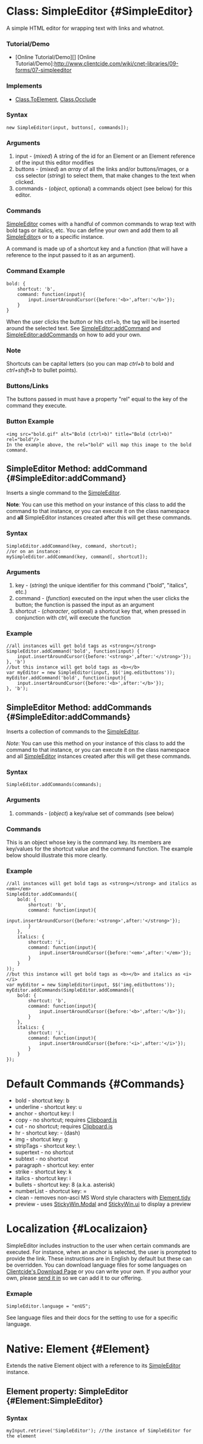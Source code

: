 Class: SimpleEditor {#SimpleEditor}
===================================

A simple HTML editor for wrapping text with links and whatnot.

### Tutorial/Demo

* [Online Tutorial/Demo][]
[Online Tutorial/Demo]:http://www.clientcide.com/wiki/cnet-libraries/09-forms/07-simpleeditor

### Implements

* [Class.ToElement][], [Class.Occlude][]

### Syntax

	new SimpleEditor(input, buttons[, commands]);

### Arguments

1. input - (*mixed*) A string of the id for an Element or an Element reference of the input this editor modifies
2. buttons - (*mixed*) an *array*  of all the links and/or buttons/images, or a css selector (*string*) to select them, that make changes to the text when clicked.
3. commands - (*object*, optional) a commands object (see below) for this editor.

### Commands

[SimpleEditor][] comes with a handful of common commands to wrap text with bold tags or italics, etc. You can define your own and add them to all [SimpleEditor][]s or to a specific instance.

A command is made up of a shortcut key and a function (that will have a reference to the input passed to it as an argument).

### Command Example
	bold: {
		shortcut: 'b',
		command: function(input){
			input.insertAroundCursor({before:'<b>',after:'</b>'});
		}
	}

When the user clicks the button or hits ctrl+b, the tag will be inserted around the selected text.
	See [SimpleEditor:addCommand][] and [SimpleEditor:addCommands][] on how to add your own.

### Note

Shortcuts can be capital letters (so you can map *ctrl+b* to bold and *ctrl+shift+b* to bullet points).

### Buttons/Links

The buttons passed in must have a property "rel" equal to the key of the command they execute.

### Button Example

	<img src="bold.gif" alt="Bold (ctrl+b)" title="Bold (ctrl+b)" rel="bold"/>
	In the example above, the rel="bold" will map this image to the bold command.

SimpleEditor Method: addCommand {#SimpleEditor:addCommand}
----------------------------------------------------------

Inserts a single command to the [SimpleEditor][].

**Note**: You can use this method on your instance of this class to add the command to that instance, or you can execute it on the class namespace and **all** SimpleEditor instances created after this will get these commands.

### Syntax

	SimpleEditor.addCommand(key, command, shortcut);
	//or on an instance:
	mySimpleEditor.addCommand(key, command[, shortcut]);

### Arguments

1. key - (*string*) the unique identifier for this command ("bold", "italics", etc.)
2. command - (*function*) executed on the input when the user clicks the button; the function is passed the input as an argument
3. shortcut - (*character*, optional) a shortcut key that, when pressed in conjunction with *ctrl*, will execute the function

### Example

	//all instances will get bold tags as <strong></strong>
	SimpleEditor.addCommand('bold', function(input) {
		input.insertAroundCursor({before:'<strong>',after:'</strong>'});
	}, 'b')
	//but this instance will get bold tags as <b></b>
	var myEditor = new SimpleEditor(input, $$('img.editbuttons'));
	myEditor.addCommand('bold', function(input){
		input.insertAroundCursor({before:'<b>',after:'</b>'});
	}, 'b');

SimpleEditor Method: addCommands {#SimpleEditor:addCommands}
-----------------------------------------------------------

Inserts a collection of commands to the [SimpleEditor][].

*Note*: You can use this method on your instance of this class to add the command to that instance, or you can execute it on the class namespace and all [SimpleEditor][] instances created after this will get these commands.

### Syntax

	SimpleEditor.addCommands(commands);

### Arguments

1. commands - (*object*) a key/value set of commands (see below)

### Commands

This is an object whose key is the command key. Its members are key/values for the shortcut value and the command function. The example below should illustrate this more clearly.

### Example
	//all instances will get bold tags as <strong></strong> and italics as <em></em>
	SimpleEditor.addCommands({
		bold: {
			shortcut: 'b',
			command: function(input){
				input.insertAroundCursor({before:'<strong>',after:'</strong>'});
			}
		},
		italics: {
			shortcut: 'i',
			command: function(input){
				input.insertAroundCursor({before:'<em>',after:'</em>'});
			}
		}
	));
	//but this instance will get bold tags as <b></b> and italics as <i></i>
	var myEditor = new SimpleEditor(input, $$('img.editbuttons'));
	myEditor.addCommands(SimpleEditor.addCommands({
		bold: {
			shortcut: 'b',
			command: function(input){
				input.insertAroundCursor({before:'<b>',after:'</b>'});
			}
		},
		italics: {
			shortcut: 'i',
			command: function(input){
				input.insertAroundCursor({before:'<i>',after:'</i>'});
			}
		}
	});

Default Commands {#Commands}
============================

* bold - shortcut key: b
* underline - shortcut key: u
* anchor - shortcut key: l
* copy - no shortcut; requires [Clipboard.js][]
* cut - no shortcut; requires [Clipboard.js][]
* hr - shortcut key: - (dash)
* img - shortcut key: g
* stripTags - shortcut key: \
* supertext - no shortcut
* subtext - no shortcut
* paragraph - shortcut key: enter
* strike - shortcut key: k
* italics - shortcut key: i
* bullets - shortcut key: 8 (a.k.a. asterisk)
* numberList - shortcut key: =
* clean - removes non-asci MS Word style characters with [Element.tidy][]
* preview - uses [StickyWin.Modal][]	and [StickyWin.ui][] to display a preview

Localization {#Localizaion}
===========================

SimpleEditor includes instruction to the user when certain commands are executed. For instance, when an anchor is selected, the user is prompted to provide the link. These instructions are in English by default but these can be overridden. You can download language files for some languages on [Clientcide's Download Page][] or you can write your own. If you author your own, please [send it in][] so we can add it to our offering.

### Exmaple

	SimpleEditor.language = "enUS";

See language files and their docs for the setting to use for a specific language.

Native: Element {#Element}
==========================

Extends the native Element object with a reference to its [SimpleEditor][] instance.


Element property: SimpleEditor {#Element:SimpleEditor}
------------------------------------------

### Syntax

	myInput.retrieve('SimpleEditor'); //the instance of SimpleEditor for the element


[SimpleEditor]: #SimpleEditor
[SimpleEditor:addCommands]: #SimpleEditor:addCommands
[SimpleEditor:addCommand]: #SimpleEditor:addCommand
[Clipboard.js]: /docs/Forms/Clipboard
[Element.tidy]: /docs/Element/Element.Forms
[StickyWin.Modal]: /docs/UI/StickyWin.Modal
[StickyWin.ui]: /docs/UI/StickyWin.ui
[Clientcide's Download Page]: http://www.clientcide.com/js
[send it in]: http://code.google.com/p/cnetjavascript/issues/list
[Class.ToElement]: http://mootools.net/more/docs/Class.Extras/Class.ToElement
[Class.Occlude]: http://mootools.net/more/docs/Class.Extras/Class.Occlude